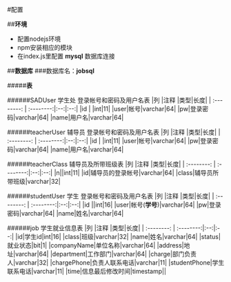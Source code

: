 #配置

##**环境**

- 配置nodejs环境
- npm安装相应的模块
- 在index.js里配置 **mysql** 数据库连接

##**数据库**
###数据库名：**jobsql**

#####**表**

######SADUser  学生处 登录帐号和密码及用户名表
|列  |注释  |类型|长度|
| :--------: | :--------:|:--:|:--:|
|id  | |int|11|
|user|帐号|varchar|64|
|pw|登录密码|varchar|64|
|name|用户名|varchar|64|

######teacherUser 辅导员 登录帐号和密码及用户名表
|列  |注释  |类型|长度|
| :--------: | :--------:|:--:|:--:|
|id  | |int|11|
|user|帐号|varchar|64|
|pw|登录密码|varchar|64|
|name|用户名|varchar|64|

######teacherClass 辅导员及所带班级表
|列  |注释  |类型|长度|
| :--------: | :--------:|:--:|:--:|
|n||int|11|
|id|辅导员的登录帐号|varchar|64|
|class|辅导员所带班级|varchar|32|

######studentUser 学生 登录帐号和密码及用户名表
|列  |注释  |类型|长度|
| :--------: | :--------:|:--:|:--:|
|id  ||int|16|
|user|帐号(**学号**)|varchar|64|
|pw|登录密码|varchar|64|
|name|姓名|varchar|64|


######job 学生就业信息表
|列  |注释  |类型|长度|
| :--------: | :--------:|:--:|:--:|
|id|学生id|int|16|
|class|班级|varchar|32|
|name|姓名|varchar|64|
|status|就业状态|bit|1|
|companyName|单位名称|varchar|64|
|address|地址|varchar|64|
|department|工作部门|varchar|64|
|charge|部门负责人|varchar|32|
|chargePhone|负责人联系电话|varchar|11|
|studentPhone|学生联系电话|varchar|11|
|time|信息最后修改时间|timestamp||